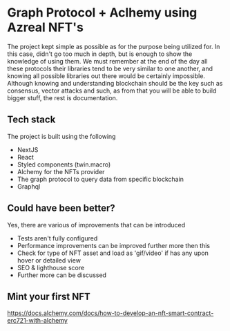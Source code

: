 # Graph Protocol + Aclhemy using Azreal NFT's

The project kept simple as possible as for the purpose being utilized for. In this case, didn't go too much in depth, but is enough to show the knowledge of using them. We must remember at the end of the day all these protocols their libraries tend to be very similar to one another, and knowing all possible libraries out there would be certainly impossible. Although knowing and understanding blockchain should be the key such as consensus, vector attacks and such, as from that you will be able to build bigger stuff, the rest is documentation.

## Tech stack

The project is built using the following

- NextJS
- React
- Styled components (twin.macro)
- Alchemy for the NFTs provider
- The graph protocol to query data from specific blockchain
- Graphql

## Could have been better?

Yes, there are various of improvements that can be introduced

- Tests aren't fully configured
- Performance improvements can be improved further more then this
- Check for type of NFT asset and load as 'gif/video' if has any upon hover or detailed view
- SEO & lighthouse score
- Further more can be discussed

## Mint your first NFT

<https://docs.alchemy.com/docs/how-to-develop-an-nft-smart-contract-erc721-with-alchemy>
